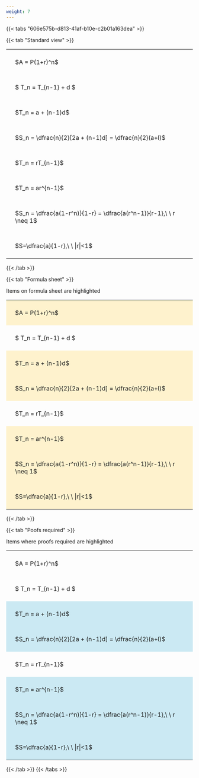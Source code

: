 ```yaml
---
weight: 7
---
```


{{< tabs "606e575b-d813-41af-b10e-c2b01a163dea" >}}

{{< tab "Standard view" >}}

<style type="text/css">
#T_f02cd th.col_heading {
  text-align: left;
  font-size: 1em;
}
#T_f02cd td {
  text-align: left;
  font-size: 1em;
  padding: 1.5em;
}
</style>
<table id="T_f02cd">
  <thead>
  </thead>
  <tbody>
    <tr>
      <td id="T_f02cd_row0_col0" class="data row0 col0" >$A = P(1+r)^n$</td>
    </tr>
    <tr>
      <td id="T_f02cd_row1_col0" class="data row1 col0" >$ T_n = T_{n-1} + d $</td>
    </tr>
    <tr>
      <td id="T_f02cd_row2_col0" class="data row2 col0" >$T_n = a + (n-1)d$</td>
    </tr>
    <tr>
      <td id="T_f02cd_row3_col0" class="data row3 col0" >$S_n = \dfrac{n}{2}[2a + (n-1)d] = \dfrac{n}{2}(a+l)$</td>
    </tr>
    <tr>
      <td id="T_f02cd_row4_col0" class="data row4 col0" >$T_n = rT_{n-1}$</td>
    </tr>
    <tr>
      <td id="T_f02cd_row5_col0" class="data row5 col0" >$T_n = ar^{n-1}$</td>
    </tr>
    <tr>
      <td id="T_f02cd_row6_col0" class="data row6 col0" >$S_n = \dfrac{a(1-r^n)}{1-r} = \dfrac{a(r^n-1)}{r-1},\ \  r \neq 1$</td>
    </tr>
    <tr>
      <td id="T_f02cd_row7_col0" class="data row7 col0" >$S=\dfrac{a}{1-r},\ \ |r|<1$</td>
    </tr>
  </tbody>
</table>
{{< /tab >}}

{{< tab "Formula sheet" >}}

Items on formula sheet are highlighted 
<br>
<style type="text/css">
#T_87f2e th.col_heading {
  text-align: left;
  font-size: 1em;
}
#T_87f2e td {
  text-align: left;
  font-size: 1em;
  padding: 1.5em;
}
#T_87f2e_row0_col0, #T_87f2e_row2_col0, #T_87f2e_row3_col0, #T_87f2e_row5_col0, #T_87f2e_row6_col0, #T_87f2e_row7_col0 {
  background-color: rgba(255,194,10, 0.2);
}
#T_87f2e_row1_col0, #T_87f2e_row4_col0 {
  background-color: rgba(0,0,0,0);
}
</style>
<table id="T_87f2e">
  <thead>
  </thead>
  <tbody>
    <tr>
      <td id="T_87f2e_row0_col0" class="data row0 col0" >$A = P(1+r)^n$</td>
    </tr>
    <tr>
      <td id="T_87f2e_row1_col0" class="data row1 col0" >$ T_n = T_{n-1} + d $</td>
    </tr>
    <tr>
      <td id="T_87f2e_row2_col0" class="data row2 col0" >$T_n = a + (n-1)d$</td>
    </tr>
    <tr>
      <td id="T_87f2e_row3_col0" class="data row3 col0" >$S_n = \dfrac{n}{2}[2a + (n-1)d] = \dfrac{n}{2}(a+l)$</td>
    </tr>
    <tr>
      <td id="T_87f2e_row4_col0" class="data row4 col0" >$T_n = rT_{n-1}$</td>
    </tr>
    <tr>
      <td id="T_87f2e_row5_col0" class="data row5 col0" >$T_n = ar^{n-1}$</td>
    </tr>
    <tr>
      <td id="T_87f2e_row6_col0" class="data row6 col0" >$S_n = \dfrac{a(1-r^n)}{1-r} = \dfrac{a(r^n-1)}{r-1},\ \  r \neq 1$</td>
    </tr>
    <tr>
      <td id="T_87f2e_row7_col0" class="data row7 col0" >$S=\dfrac{a}{1-r},\ \ |r|<1$</td>
    </tr>
  </tbody>
</table>
{{< /tab >}}

{{< tab "Poofs required" >}}

Items where proofs required are highlighted 
<br>
<style type="text/css">
#T_c4dfd th.col_heading {
  text-align: left;
  font-size: 1em;
}
#T_c4dfd td {
  text-align: left;
  font-size: 1em;
  padding: 1.5em;
}
#T_c4dfd_row0_col0, #T_c4dfd_row1_col0, #T_c4dfd_row4_col0 {
  background-color: rgba(0,0,0,0);
}
#T_c4dfd_row2_col0, #T_c4dfd_row3_col0, #T_c4dfd_row5_col0, #T_c4dfd_row6_col0, #T_c4dfd_row7_col0 {
  background-color: rgba(0,150,200, 0.2);
}
</style>
<table id="T_c4dfd">
  <thead>
  </thead>
  <tbody>
    <tr>
      <td id="T_c4dfd_row0_col0" class="data row0 col0" >$A = P(1+r)^n$</td>
    </tr>
    <tr>
      <td id="T_c4dfd_row1_col0" class="data row1 col0" >$ T_n = T_{n-1} + d $</td>
    </tr>
    <tr>
      <td id="T_c4dfd_row2_col0" class="data row2 col0" >$T_n = a + (n-1)d$</td>
    </tr>
    <tr>
      <td id="T_c4dfd_row3_col0" class="data row3 col0" >$S_n = \dfrac{n}{2}[2a + (n-1)d] = \dfrac{n}{2}(a+l)$</td>
    </tr>
    <tr>
      <td id="T_c4dfd_row4_col0" class="data row4 col0" >$T_n = rT_{n-1}$</td>
    </tr>
    <tr>
      <td id="T_c4dfd_row5_col0" class="data row5 col0" >$T_n = ar^{n-1}$</td>
    </tr>
    <tr>
      <td id="T_c4dfd_row6_col0" class="data row6 col0" >$S_n = \dfrac{a(1-r^n)}{1-r} = \dfrac{a(r^n-1)}{r-1},\ \  r \neq 1$</td>
    </tr>
    <tr>
      <td id="T_c4dfd_row7_col0" class="data row7 col0" >$S=\dfrac{a}{1-r},\ \ |r|<1$</td>
    </tr>
  </tbody>
</table>
{{< /tab >}}
{{< /tabs >}}